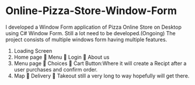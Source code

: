 # Online-Pizza-Store-Window-Form
I developed a Window Form application of Pizza Online Store on Desktop using C# Window Form. Still a lot need to be developed.(Ongoing)
The project consists of multiple windows form having multiple features.
1. Loading Screen
2. Home page
 Menu
 Login
 About us
3. Menu page
 Choices
 Cart Button:Where it will create a Recipt after a user purchases and confirm order.
4. Map
 Delivery
 Takeout
still a very long to way hopefully will get there.
